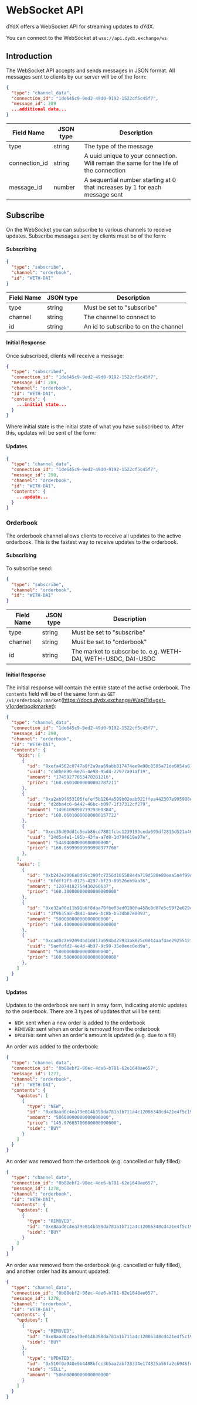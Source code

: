 # WebSocket API
dYdX offers a WebSocket API for streaming updates to dYdX.

You can connect to the WebSocket at `wss://api.dydx.exchange/ws`

## Introduction

The WebSocket API accepts and sends messages in JSON format. All messages sent to clients by our server will be of the form:

```json
{
  "type": "channel_data",
  "connection_id": "1de645c9-9ed2-49d0-9192-1522cf5c45f7",
  "message_id": 289
  ...additional data...
}
```

|Field Name|JSON type|Description|
|----------|---------|-----------|
|type|string|The type of the message|
|connection_id|string|A uuid unique to your connection. Will remain the same for the life of the connection|
|message_id|number|A sequential number starting at 0 that increases by 1 for each message sent|

## Subscribe

On the WebSocket you can subscribe to various channels to receive updates. Subscribe messages sent by clients must be of the form:

#### Subscribing

```json
{
  "type": "subscribe",
  "channel": "orderbook",
  "id": "WETH-DAI"
}
```

|Field Name|JSON type|Description|
|----------|---------|-----------|
|type|string|Must be set to "subscribe"|
|channel|string|The channel to connect to|
|id|string|An id to subscribe to on the channel|

#### Initial Response

Once subscribed, clients will receive a message:
```json
{
  "type": "subscribed",
  "connection_id": "1de645c9-9ed2-49d0-9192-1522cf5c45f7",
  "message_id": 289,
  "channel": "orderbook",
  "id": "WETH-DAI",
  "contents": {
    ...initial state...
  }
}
```
Where initial state is the initial state of what you have subscribed to. After this, updates will be sent of the form:

#### Updates

```json
{
  "type": "channel_data",
  "connection_id": "1de645c9-9ed2-49d0-9192-1522cf5c45f7",
  "message_id": 290,
  "channel": "orderbook",
  "id": "WETH-DAI",
  "contents": {
    ...update...
  }
}
```

### Orderbook

The orderbook channel allows clients to receive all updates to the active orderbook. This is the fastest way to receive updates to the orderbook.

#### Subscribing

To subscribe send:

```json
{
  "type": "subscribe",
  "channel": "orderbook",
  "id": "WETH-DAI"
}
```

|Field Name|JSON type|Description|
|----------|---------|-----------|
|type|string|Must be set to "subscribe"|
|channel|string|Must be set to "orderbook"|
|id|string|The market to subscribe to. e.g. WETH-DAI, WETH-USDC, DAI-USDC|

#### Initial Response

The initial response will contain the entire state of the active orderbook. The `contents` field will be of the same form as `GET /v1/orderbook/:market`(https://docs.dydx.exchange/#/api?id=get-v1orderbookmarket):

```json
{
  "type": "channel_data",
  "connection_id": "1de645c9-9ed2-49d0-9192-1522cf5c45f7",
  "message_id": 290,
  "channel": "orderbook",
  "id": "WETH-DAI",
  "contents": {
    "bids": [
      {
        "id": "0xefa4562c0747a8f2a9aa69abb817474ee9e98c8505a71de6054a610ac744b0cd",
        "uuid": "c58be890-6e76-4e98-95d4-27977a91af19",
        "amount": "17459277053478281216",
        "price": "160.06010000000002787211"
      },
      {
        "id": "0xa2ab9f653106fefef5b1264a509b02eab021ffea442307e995908e5360f3cd4d",
        "uuid": "d2dba4c6-6442-46bc-b097-1f37312cf279",
        "amount": "149610989871929360384",
        "price": "160.06010000000000157722"
      },
      {
        "id": "0xec35d60dd1c5eab86cd7881fcbc1239193ceda695df2815d521a46f54bd90580",
        "uuid": "24d5a4e1-195b-43fa-a7d8-1d794619e97e",
        "amount": "54494000000000000000",
        "price": "160.05999999999998977766"
      },
    ],
    "asks": [
      {
        "id": "0xb242e2006a0d99c390fc7256d10558844a719d580e80eaa5a4f99dd14bd9ce5e",
        "uuid": "6fdff2f3-0175-4297-bf23-89526eb9aa36",
        "amount": "12074182754430260637",
        "price": "160.30000000000000000000"
      },
      {
        "id": "0xe32a00e11b91b6f8daa70fbe03ad0100fa458c0d87e5c59f2e629ce9d5d32921",
        "uuid": "3f9b35a8-d843-4ae6-bc8b-b534b07e8093",
        "amount": "50000000000000000000",
        "price": "160.40000000000000000000"
      },
      {
        "id": "0xcad0c2e92094bd1dd17a694bd25933a8825c6014aaf4ae2925512f62c15ae968",
        "uuid": "5aefdfd2-4e4d-4b37-9c99-35e8eec0ed9a",
        "amount": "50000000000000000000",
        "price": "160.50000000000000000000"
      },
    ]
  }
}
```

#### Updates

Updates to the orderbook are sent in array form, indicating atomic updates to the orderbook. There are 3 types of updates that will be sent:

- `NEW`: sent when a new order is added to the orderbook
- `REMOVED`: sent when an order is removed from the orderbook
- `UPDATED`: sent when an order's amount is updated (e.g. due to a fill)

An order was added to the orderbook:
```json
{
  "type": "channel_data",
  "connection_id": "0b88ebf2-98ec-4de6-b781-62e1648ae657",
  "message_id": 1277,
  "channel": "orderbook",
  "id": "WETH-DAI",
  "contents": {
    "updates": [
      {
        "type": "NEW",
        "id": "0xe8aad0c4ea79e014b398da781a1b711a4c12086348cd421e4f5c19ba077c3374",
        "amount": "50600000000000000000",
        "price": "145.97665700000000000000",
        "side": "BUY"
      }
    ]
  }
}
```

An order was removed from the orderbook (e.g. cancelled or fully filled):
```json
{
  "type": "channel_data",
  "connection_id": "0b88ebf2-98ec-4de6-b781-62e1648ae657",
  "message_id": 1278,
  "channel": "orderbook",
  "id": "WETH-DAI",
  "contents": {
    "updates": [
      {
        "type": "REMOVED",
        "id": "0xe8aad0c4ea79e014b398da781a1b711a4c12086348cd421e4f5c19ba077c3374",
        "side": "BUY"
      }
    ]
  }
}
```

An order was removed from the orderbook (e.g. cancelled or fully filled), and another order had its amount updated:
```json
{
  "type": "channel_data",
  "connection_id": "0b88ebf2-98ec-4de6-b781-62e1648ae657",
  "message_id": 1278,
  "channel": "orderbook",
  "id": "WETH-DAI",
  "contents": {
    "updates": [
      {
        "type": "REMOVED",
        "id": "0xe8aad0c4ea79e014b398da781a1b711a4c12086348cd421e4f5c19ba077c3374",
        "side": "BUY"
      },
      {
        "type": "UPDATED",
        "id": "0x510f0a948e9b4488bfcc3b5aa2abf28334e174825a56fa2c6948fd5aaf3dd420",
        "side": "SELL",
        "amount": "50600000000000000000"
      }
    ]
  }
}
```
